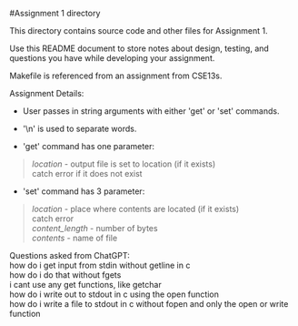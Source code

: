 #Assignment 1 directory

This directory contains source code and other files for Assignment 1.

Use this README document to store notes about design, testing, and
questions you have while developing your assignment.



Makefile is referenced from an assignment from CSE13s.  

Assignment Details:  

- User passes in string arguments with either 'get' or 'set' commands.  
- '\n' is used to separate words.  

- 'get' command has one parameter:  
> *location* - output file is set to location (if it exists)  
    catch error if it does not exist  

- 'set' command has 3 parameter:  
> *location* - place where contents are located (if it exists)  
    catch error  
    *content_length* -  number of bytes  
    *contents* - name of file  


Questions asked from ChatGPT:  
how do i get input from stdin without getline in c  
how do i do that without fgets  
i cant use any get functions, like getchar  
how do i write out to stdout in c using the open function  
how do i write a file to stdout in c without fopen and only the open or write function  






  

